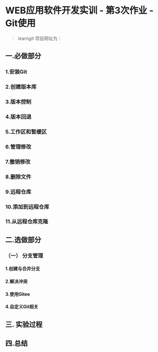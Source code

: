 # WEB应用软件开发实训 - 第3次作业 - Git使用
>learngit 项目网址为：
## 一.必做部分
### 1.安装Git
### 2.创建版本库
### 3.版本控制
### 4.版本回退
### 5.工作区和暂缓区
### 6.管理修改
### 7.撤销修改
### 8.删除文件
### 9.远程仓库
### 10.添加到远程仓库
### 11.从远程仓库克隆
## 二.选做部分
### （一） 分支管理
#### 1.创建与合并分支
#### 2.解决冲突
#### 3.使用Gitee
#### 4.自定义Git相关
## 三. 实验过程
## 四.总结 